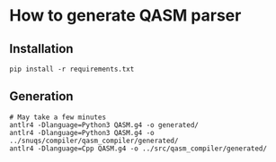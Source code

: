 # How to generate QASM parser

## Installation

```
pip install -r requirements.txt
```

## Generation
```
# May take a few minutes
antlr4 -Dlanguage=Python3 QASM.g4 -o generated/
antlr4 -Dlanguage=Python3 QASM.g4 -o ../snuqs/compiler/qasm_compiler/generated/
antlr4 -Dlanguage=Cpp QASM.g4 -o ../src/qasm_compiler/generated/
```
